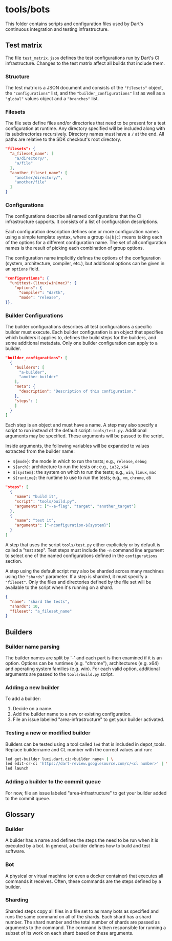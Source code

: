 # tools/bots

This folder contains scripts and configuration files used by Dart's continuous
integration and testing infrastructure.

## Test matrix

The file `test_matrix.json` defines the test configurations run by Dart's CI
infrastructure. Changes to the test matrix affect all builds that include them.

### Structure

The test matrix is a JSON document and consists of the `"filesets"` object, the
`"configurations"` list, and the `"builder_configurations"` list as well as a
`"global"` values object and a `"branches"` list.

### Filesets

The file sets define files and/or directories that need to be present for a test
configuration at runtime. Any directory specified will be included along with
its subdirectories recursively. Directory names must have a `/` at the end. All
paths are relative to the SDK checkout's root directory.

```json
"filesets": {
  "a_fileset_name": [
    "a/directory/",
    "a/file"
  ],
  "another_fileset_name": [
    "another/directory/",
    "another/file"
  ]
}
```

### Configurations

The configurations describe all named configurations that the CI infrastructure
supports. It consists of a list of configuration descriptions.

Each configuration description defines one or more configuration names using a
simple template syntax, where a group `(a|b|c)` means taking each of the
options for a different configuration name. The set of all configuration names
is the result of picking each combination of group options.

The configuration name implicitly defines the options of the configuration
(system, architecture, compiler, etc.), but additional options can be given in
an `options` field.

```json
"configurations": {
  "unittest-(linux|win|mac)": {
    "options": {
      "compiler": "dartk",
      "mode": "release",
}},
```


### Builder Configurations

The builder configurations describes all test configurations a specific builder
must execute. Each builder configuration is an object that specifies which
builders it applies to, defines the build steps for the builders, and some
additional metadata. Only one builder configuration can apply to a builder.

```json
"builder_configurations": [
  {
    "builders": [
      "a-builder",
      "another-builder"
    ],
    "meta": {
      "description": "Description of this configuration."
    },
    "steps": [
    ]
  }
]
```

Each step is an object and must have a name. A step may also specify a script to
run instead of the default script: `tools/test.py`. Additional arguments may be
specified. These arguments will be passed to the script.

Inside arguments, the following variables will be expanded to values extracted
from the builder name:
- `${mode}`: the mode in which to run the tests; e.g., `release`, `debug`
- `${arch}`: architecture to run the tests on; e.g., `ia32`, `x64`
- `$[system}`: the system on which to run the tests; e.g., `win`, `linux`, `mac`
- `${runtime}`: the runtime to use to run the tests; e.g., `vm`, `chrome`, `d8`

```json
"steps": [
  {
    "name": "build it",
    "script": "tools/build.py",
    "arguments": ["--a-flag", "target", "another_target"]
  },
  {
    "name": "test it",
    "arguments": ["-nconfiguration-${system}"]
  }
]
```

A step that uses the script `tools/test.py` either explicitely or by default is
called a "test step". Test steps must include the `-n` command line argument to
select one of the named configurations defined in the `configurations` section.

A step using the default script may also be sharded across many machines using
the `"shards"` parameter. If a step is sharded, it must specify a `"fileset"`.
Only the files and directories defined by the file set will be available to the
script when it's running on a shard.

```json
{
  "name": "shard the tests",
  "shards": 10,
  "fileset": "a_fileset_name"
}
```

## Builders

### Builder name parsing
The builder names are split by '-' and each part is then examined if it is an
option. Options can be runtimes (e.g. "chrome"), architectures (e.g. x64) and
operating system families (e.g. win). For each valid option, additional
arguments are passed to the `tools/build.py` script.

### Adding a new builder
To add a builder:

1. Decide on a name.
2. Add the builder name to a new or existing configuration.
3. File an issue labelled "area-infrastructure" to get your builder activated.

### Testing a new or modified builder
Builders can be tested using a tool called `led` that is included in
depot_tools. Replace buildername and CL number with the correct values and run:

```bash
led get-builder luci.dart.ci:<builder name> | \
led edit-cr-cl 'https://dart-review.googlesource.com/c/<cl number>' | \
led launch
```

### Adding a builder to the commit queue
For now, file an issue labeled "area-infrastructure" to get your builder added
to the commit queue.

## Glossary

### Builder
A builder has a name and defines the steps the need to be run when it is
executed by a bot. In general, a builder defines how to build and test software.

### Bot
A physical or virtual machine (or even a docker container) that executes all
commands it receives. Often, these commands are the steps defined by a builder.

### Sharding
Sharded steps copy all files in a file set to as many bots as specified and
runs the same command on all of the shards. Each shard has a shard number. The
shard number and the total number of shards are passed as arguments to the
command. The command is then responsible for running a subset of its work on
each shard based on these arguments.
